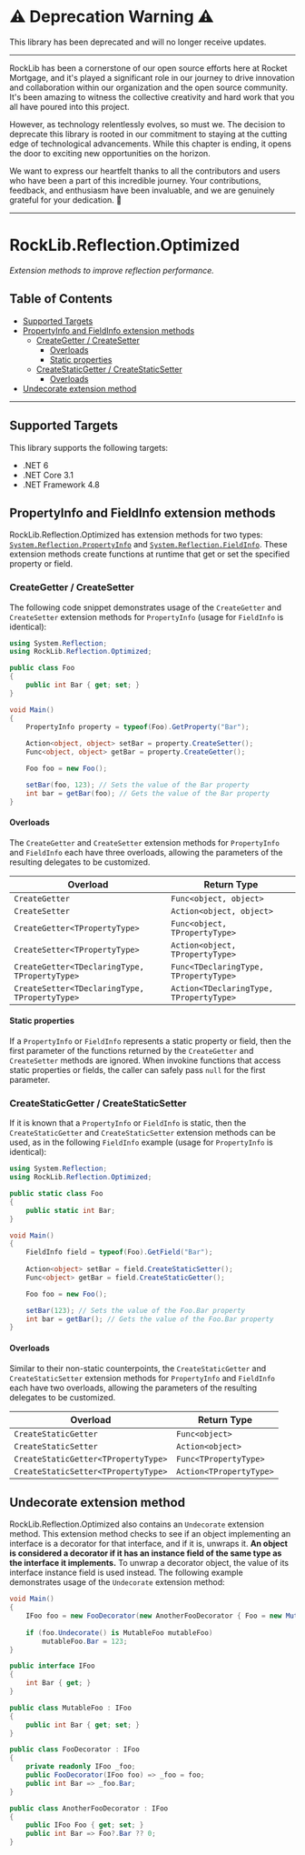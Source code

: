 # :warning: Deprecation Warning :warning:

This library has been deprecated and will no longer receive updates.

---

RockLib has been a cornerstone of our open source efforts here at Rocket Mortgage, and it's played a significant role in our journey to drive innovation and collaboration within our organization and the open source community. It's been amazing to witness the collective creativity and hard work that you all have poured into this project.

However, as technology relentlessly evolves, so must we. The decision to deprecate this library is rooted in our commitment to staying at the cutting edge of technological advancements. While this chapter is ending, it opens the door to exciting new opportunities on the horizon.

We want to express our heartfelt thanks to all the contributors and users who have been a part of this incredible journey. Your contributions, feedback, and enthusiasm have been invaluable, and we are genuinely grateful for your dedication. 🚀

---

# RockLib.Reflection.Optimized

*Extension methods to improve reflection performance.*

## Table of Contents
- [Supported Targets](#supported-targets)
- [PropertyInfo and FieldInfo extension methods](#propertyinfo-and-fieldinfo-extension-methods)
  - [CreateGetter / CreateSetter](#creategetter--createsetter)
    - [Overloads](#overloads)
    - [Static properties](#static-properties)
  - [CreateStaticGetter / CreateStaticSetter](#createstaticgetter--createstaticsetter)
    - [Overloads](#overloads-1)
- [Undecorate extension method](#undecorate-extension-method)

------

## Supported Targets

This library supports the following targets:
  - .NET 6
  - .NET Core 3.1
  - .NET Framework 4.8

## PropertyInfo and FieldInfo extension methods

RockLib.Reflection.Optimized has extension methods for two types: [`System.Reflection.PropertyInfo`](https://msdn.microsoft.com/en-us/library/system.reflection.propertyinfo.aspx) and [`System.Reflection.FieldInfo`](https://msdn.microsoft.com/en-us/library/system.reflection.fieldinfo.aspx). These extension methods create functions at runtime that get or set the specified property or field.

### CreateGetter / CreateSetter

The following code snippet demonstrates usage of the `CreateGetter` and `CreateSetter` extension methods for `PropertyInfo` (usage for `FieldInfo` is identical):

```csharp
using System.Reflection;
using RockLib.Reflection.Optimized;

public class Foo
{
    public int Bar { get; set; }
}

void Main()
{
    PropertyInfo property = typeof(Foo).GetProperty("Bar");
    
    Action<object, object> setBar = property.CreateSetter();
    Func<object, object> getBar = property.CreateGetter();

    Foo foo = new Foo();

    setBar(foo, 123); // Sets the value of the Bar property
    int bar = getBar(foo); // Gets the value of the Bar property
}
```

#### Overloads

The `CreateGetter` and `CreateSetter` extension methods for `PropertyInfo` and `FieldInfo` each have three overloads, allowing the parameters of the resulting delegates to be customized.

| Overload  | Return Type |
| --- | --- |
| `CreateGetter` | `Func<object, object>` |
| `CreateSetter` | `Action<object, object>` |
| `CreateGetter<TPropertyType>` | `Func<object, TPropertyType>` |
| `CreateSetter<TPropertyType>` | `Action<object, TPropertyType>` |
| `CreateGetter<TDeclaringType, TPropertyType>` | `Func<TDeclaringType, TPropertyType>` |
| `CreateSetter<TDeclaringType, TPropertyType>` | `Action<TDeclaringType, TPropertyType>` |

#### Static properties

If a `PropertyInfo` or `FieldInfo` represents a static property or field, then the first parameter of the functions returned by the `CreateGetter` and `CreateSetter` methods are ignored. When invokine functions that access static properties or fields, the caller can safely pass `null` for the first parameter.

### CreateStaticGetter / CreateStaticSetter

If it is known that a `PropertyInfo` or `FieldInfo` is static, then the `CreateStaticGetter` and `CreateStaticSetter` extension methods can be used, as in the following `FieldInfo` example (usage for `PropertyInfo` is identical):

```csharp
using System.Reflection;
using RockLib.Reflection.Optimized;

public static class Foo
{
    public static int Bar;
}

void Main()
{
    FieldInfo field = typeof(Foo).GetField("Bar");
    
    Action<object> setBar = field.CreateStaticSetter();
    Func<object> getBar = field.CreateStaticGetter();

    Foo foo = new Foo();

    setBar(123); // Sets the value of the Foo.Bar property
    int bar = getBar(); // Gets the value of the Foo.Bar property
}
```

#### Overloads

Similar to their non-static counterpoints, the `CreateStaticGetter` and `CreateStaticSetter` extension methods for `PropertyInfo` and `FieldInfo` each have two overloads, allowing the parameters of the resulting delegates to be customized.

| Overload  | Return Type |
| --- | --- |
| `CreateStaticGetter` | `Func<object>` |
| `CreateStaticSetter` | `Action<object>` |
| `CreateStaticGetter<TPropertyType>` | `Func<TPropertyType>` |
| `CreateStaticSetter<TPropertyType>` | `Action<TPropertyType>` |

## Undecorate extension method

RockLib.Reflection.Optimized also contains an `Undecorate` extension method. This extension method checks to see if an object implementing an interface is a decorator for that interface, and if it is, unwraps it. __An object is considered a decorator if it has an instance field of the same type as the interface it implements.__ To unwrap a decorator object, the value of its interface instance field is used instead. The following example demonstrates usage of the `Undecorate` extension method:

```csharp
void Main()
{
    IFoo foo = new FooDecorator(new AnotherFooDecorator { Foo = new MutableFoo() });
    
    if (foo.Undecorate() is MutableFoo mutableFoo)
        mutableFoo.Bar = 123;
}

public interface IFoo
{
    int Bar { get; }
}

public class MutableFoo : IFoo
{
    public int Bar { get; set; }
}

public class FooDecorator : IFoo
{
    private readonly IFoo _foo;    
    public FooDecorator(IFoo foo) => _foo = foo;
    public int Bar => _foo.Bar;
}

public class AnotherFooDecorator : IFoo
{
    public IFoo Foo { get; set; }
    public int Bar => Foo?.Bar ?? 0;
}
```
